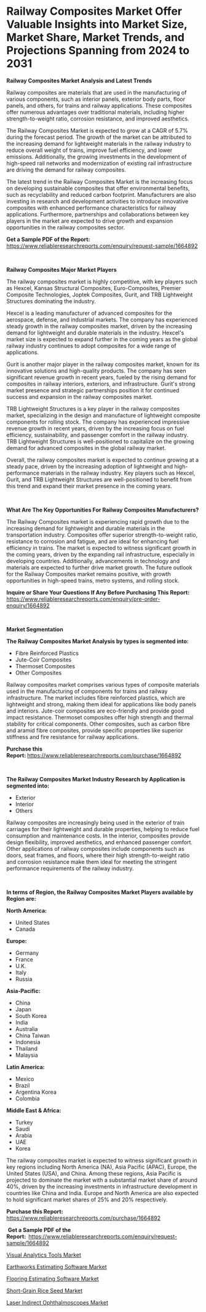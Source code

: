 <p><h1>Railway Composites Market Offer Valuable Insights into Market Size, Market Share, Market Trends, and Projections Spanning from 2024 to 2031</h1></p><p><strong>Railway Composites Market Analysis and Latest Trends</strong></p>
<p><p>Railway composites are materials that are used in the manufacturing of various components, such as interior panels, exterior body parts, floor panels, and others, for trains and railway applications. These composites offer numerous advantages over traditional materials, including higher strength-to-weight ratio, corrosion resistance, and improved aesthetics.</p><p>The Railway Composites Market is expected to grow at a CAGR of 5.7% during the forecast period. The growth of the market can be attributed to the increasing demand for lightweight materials in the railway industry to reduce overall weight of trains, improve fuel efficiency, and lower emissions. Additionally, the growing investments in the development of high-speed rail networks and modernization of existing rail infrastructure are driving the demand for railway composites.</p><p>The latest trend in the Railway Composites Market is the increasing focus on developing sustainable composites that offer environmental benefits, such as recyclability and reduced carbon footprint. Manufacturers are also investing in research and development activities to introduce innovative composites with enhanced performance characteristics for railway applications. Furthermore, partnerships and collaborations between key players in the market are expected to drive growth and expansion opportunities in the railway composites sector.</p></p>
<p><strong>Get a Sample PDF of the Report:&nbsp;</strong> <a href="https://www.reliableresearchreports.com/enquiry/request-sample/1664892">https://www.reliableresearchreports.com/enquiry/request-sample/1664892</a></p>
<p>&nbsp;</p>
<p><strong>Railway Composites Major Market Players</strong></p>
<p><p>The railway composites market is highly competitive, with key players such as Hexcel, Kansas Structural Composites, Euro-Composites, Premier Composite Technologies, Joptek Composites, Gurit, and TRB Lightweight Structures dominating the industry. </p><p>Hexcel is a leading manufacturer of advanced composites for the aerospace, defense, and industrial markets. The company has experienced steady growth in the railway composites market, driven by the increasing demand for lightweight and durable materials in the industry. Hexcel's market size is expected to expand further in the coming years as the global railway industry continues to adopt composites for a wide range of applications.</p><p>Gurit is another major player in the railway composites market, known for its innovative solutions and high-quality products. The company has seen significant revenue growth in recent years, fueled by the rising demand for composites in railway interiors, exteriors, and infrastructure. Gurit's strong market presence and strategic partnerships position it for continued success and expansion in the railway composites market.</p><p>TRB Lightweight Structures is a key player in the railway composites market, specializing in the design and manufacture of lightweight composite components for rolling stock. The company has experienced impressive revenue growth in recent years, driven by the increasing focus on fuel efficiency, sustainability, and passenger comfort in the railway industry. TRB Lightweight Structures is well-positioned to capitalize on the growing demand for advanced composites in the global railway market.</p><p>Overall, the railway composites market is expected to continue growing at a steady pace, driven by the increasing adoption of lightweight and high-performance materials in the railway industry. Key players such as Hexcel, Gurit, and TRB Lightweight Structures are well-positioned to benefit from this trend and expand their market presence in the coming years.</p></p>
<p>&nbsp;</p>
<p><strong>What Are The Key Opportunities For Railway Composites Manufacturers?</strong></p>
<p><p>The Railway Composites market is experiencing rapid growth due to the increasing demand for lightweight and durable materials in the transportation industry. Composites offer superior strength-to-weight ratio, resistance to corrosion and fatigue, and are ideal for enhancing fuel efficiency in trains. The market is expected to witness significant growth in the coming years, driven by the expanding rail infrastructure, especially in developing countries. Additionally, advancements in technology and materials are expected to further drive market growth. The future outlook for the Railway Composites market remains positive, with growth opportunities in high-speed trains, metro systems, and rolling stock.</p></p>
<p><strong>Inquire or Share Your Questions If Any Before Purchasing This Report:</strong> <a href="https://www.reliableresearchreports.com/enquiry/pre-order-enquiry/1664892">https://www.reliableresearchreports.com/enquiry/pre-order-enquiry/1664892</a></p>
<p>&nbsp;</p>
<p><strong>Market Segmentation</strong></p>
<p><strong>The Railway Composites Market Analysis by types is segmented into:</strong></p>
<p><ul><li>Fibre Reinforced Plastics</li><li>Jute-Coir Composites</li><li>Thermoset Composites</li><li>Other Composites</li></ul></p>
<p><p>Railway composites market comprises various types of composite materials used in the manufacturing of components for trains and railway infrastructure. The market includes fibre reinforced plastics, which are lightweight and strong, making them ideal for applications like body panels and interiors. Jute-coir composites are eco-friendly and provide good impact resistance. Thermoset composites offer high strength and thermal stability for critical components. Other composites, such as carbon fibre and aramid fibre composites, provide specific properties like superior stiffness and fire resistance for railway applications.</p></p>
<p><strong>Purchase this Report:&nbsp;</strong><a href="https://www.reliableresearchreports.com/purchase/1664892">https://www.reliableresearchreports.com/purchase/1664892</a></p>
<p>&nbsp;</p>
<p><strong>The Railway Composites Market Industry Research by Application is segmented into:</strong></p>
<p><ul><li>Exterior</li><li>Interior</li><li>Others</li></ul></p>
<p><p>Railway composites are increasingly being used in the exterior of train carriages for their lightweight and durable properties, helping to reduce fuel consumption and maintenance costs. In the interior, composites provide design flexibility, improved aesthetics, and enhanced passenger comfort. Other applications of railway composites include components such as doors, seat frames, and floors, where their high strength-to-weight ratio and corrosion resistance make them ideal for meeting the stringent performance requirements of the railway industry.</p></p>
<p>&nbsp;</p>
<p><strong>In terms of Region, the Railway Composites Market Players available by Region are:</strong></p>
<p>
    <p> <strong> North America: </strong>
        <ul>
            <li>United States</li>
            <li>Canada</li>
        </ul>
        </p> 
    <p> <strong> Europe: </strong>
        <ul>
            <li>Germany</li>
            <li>France</li>
            <li>U.K.</li>
            <li>Italy</li>
            <li>Russia</li>
        </ul>
        </p> 
    <p> <strong> Asia-Pacific: </strong>
        <ul>
            <li>China</li>
            <li>Japan</li>
            <li>South Korea</li>
            <li>India</li>
            <li>Australia</li>
            <li>China Taiwan</li>
            <li>Indonesia</li>
            <li>Thailand</li>
            <li>Malaysia</li>
        </ul>
        </p> 
    <p> <strong> Latin America: </strong>
        <ul>
            <li>Mexico</li>
            <li>Brazil</li>
            <li>Argentina Korea</li>
            <li>Colombia</li>
        </ul>
        </p> 
    <p> <strong> Middle East & Africa: </strong>
        <ul>
            <li>Turkey</li>
            <li>Saudi</li>
            <li>Arabia</li>
            <li>UAE</li>
            <li>Korea</li>
        </ul>
    </p>
    </p>
<p><p>The railway composites market is expected to witness significant growth in key regions including North America (NA), Asia Pacific (APAC), Europe, the United States (USA), and China. Among these regions, Asia Pacific is projected to dominate the market with a substantial market share of around 40%, driven by the increasing investments in infrastructure development in countries like China and India. Europe and North America are also expected to hold significant market shares of 25% and 20% respectively.</p></p>
<p><strong>Purchase this Report: </strong><a href="https://www.reliableresearchreports.com/purchase/1664892">https://www.reliableresearchreports.com/purchase/1664892</a></p>
<p>&nbsp;<strong>Get a Sample PDF of the Report:&nbsp;&nbsp;</strong><a href="https://www.reliableresearchreports.com/enquiry/request-sample/1664892">https://www.reliableresearchreports.com/enquiry/request-sample/1664892</a></p>
<p><strong></strong></p>
<p><p><a href="https://medium.com/@marielong2006/visual-analytics-tools-market-analysis-and-sze-forecasted-for-period-from-2024-to-2031-8b57b8f8f74b">Visual Analytics Tools Market</a></p><p><a href="https://medium.com/@cynthiajohnson755/earthworks-estimating-software-market-insight-market-trends-growth-forecasted-from-2024-to-2031-2175a338f02a">Earthworks Estimating Software Market</a></p><p><a href="https://medium.com/@cynthiajohnson755/flooring-estimating-software-market-insight-market-trends-growth-forecasted-from-2024-to-2031-707f80971080">Flooring Estimating Software Market</a></p><p><a href="https://github.com/Hazelklievgspy6vdcsmu106w/Market-Research-Report-List-1/blob/main/short-grain-rice-seed-market.md">Short-Grain Rice Seed Market</a></p><p><a href="https://github.com/lubmix/Market-Research-Report-List-1/blob/main/laser-indirect-ophthalmoscopes-market.md">Laser Indirect Ophthalmoscopes Market</a></p></p>